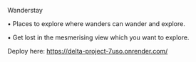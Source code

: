 Wanderstay

• Places to explore where wanders can wander and explore.

• Get lost in the mesmerising view which you want to explore.

Deploy here: https://delta-project-7uso.onrender.com/

